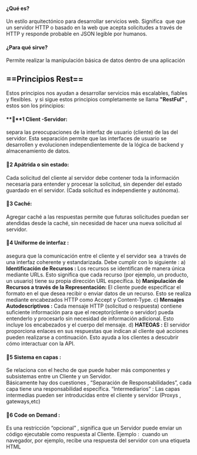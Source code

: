 
#### ¿Qué es? 
Un estilo arquitectónico para desarrollar servicios web.
Significa  que que un servidor HTTP o basado en la web que acepta solicitudes a través de HTTP y responde probable en JSON legible por humanos.    
#### ¿Para qué sirve? 
Permite realizar la manipulación básica de datos dentro de una aplicación
## ==Principios Rest== 
 Estos principios nos ayudan a desarrollar servicios más escalables, fiables y flexibles.  y si sigue estos principios completamente se llama **"RestFul"** , estos son los principios:

#### **🔸**1 **Client -Servidor:** 
separa las preocupaciones de la interfaz de usuario (cliente) de las del servidor. Esta separación permite que las interfaces de usuario se desarrollen y evolucionen independientemente de la lógica de backend y almacenamiento de datos.
#### **🔸2 Apátrida o sin estado:**
Cada solicitud del cliente al servidor debe contener toda la información necesaria para entender y procesar la solicitud, sin depender del estado guardado en el servidor. (Cada solicitud es independiente y autónoma).
#### **🔸3 Caché:**
Agregar caché a las respuestas permite que futuras solicitudes puedan ser atendidas desde la caché, sin necesidad de hacer una nueva solicitud al servidor.
####  **🔸4 Uniforme de interfaz :** 
asegura que la comunicación entre el cliente y el servidor sea  a través de una interfaz coherente y estandarizada. Debe cumplir con lo siguiente : 
a) **Identificación de Recursos :** Los recursos se identifican de manera única mediante URLs. Esto significa que cada recurso (por ejemplo, un producto, un usuario) tiene su propia dirección URL específica.
b) **Manipulación de Recursos a través de la Representación:** El cliente puede especificar el formato en el que desea recibir o enviar datos de un recurso. Esto se realiza mediante encabezados HTTP como Accept y Content-Type.
c) **Mensajes Autodescriptivos :** Cada mensaje HTTP (solicitud o respuesta) contiene suficiente información para que el receptor(cliente o servidor) pueda entenderlo y procesarlo sin necesidad de información adicional. Esto incluye los encabezados y el cuerpo del mensaje.
d) **HATEOAS :** El servidor proporciona enlaces en sus respuestas que indican al cliente qué acciones pueden realizarse a continuación. Esto ayuda a los clientes a descubrir cómo interactuar con la API.
#### 🔸**5 Sistema en capas :** 
Se relaciona con el hecho de que puede haber más componentes y subsistemas entre un Cliente y un Servidor.  
Básicamente hay dos cuestiones , “Separación de Responsabilidades”, cada capa tiene una responsabilidad específica. “Intermediarios” : Las capas intermedias pueden ser introducidas entre el cliente y servidor (Proxys , gateways,etc)  
#### 🔸**6 Code on Demand :** 
Es una restricción “opcional” , significa que un Servidor puede enviar un código ejecutable como respuesta al Cliente.
Ejemplo :  cuando un navegador, por ejemplo, recibe una respuesta del servidor con una etiqueta HTML <script/> entonces, cuando se carga el documento HTML, se puede ejecutar el script.

  
## ==Anatomía de un Request ==

#### **🔸Tinen cuatro elementos:** 

###### - **URL:** 
Ejemplo : [http://api.example.com/](http://api.example.com/) ,  la dirección no solo para identificar un recurso, sino también para especificar cómo acceder a él.
###### - URI:
Ej: /products,  especifica a qué recurso le gustaría acceder el Cliente en una solicitud    
###### - Parámetros:
información que se puede enviar en una solicitud del Cliente para influir en la respuesta del Servidor. Hay diferntes tipo de parametros :
 - **Body Params :** Contiene todos los datos que el servidor necesita , se utiliza solamente en crear y actualizar
 
- **Route Params :** Estos se insertan en la URL con la información para identificar un recurso específico para realizar una acción, como: recuperar, editar, actualizar o eliminar. Ejemplo: [http://api.example.com/products/1](http://api.example.com/products/1)
    
- **Query Params :** También son los parámetros insertados en la URL, pero están relacionados con filtrar y buscar información sobre un recurso, o incluso paginar y ordenar los resultados. 
    Por ejemplo: [http://api.example.com/products?name=laptop&available=true](http://api.example.com/products?name=laptop&available=true)
    En este ejemplo dado, el Cliente comunica al Servidor que la solicitud es recuperar productos con nombre igual a laptop, y disponible igual a verdadero.

- **Encabezados :**  Permite enviar información adicional en una solicitud. Funciona con formato **`clave: valor`** , que se envia een la solicitud y respuesta. Ejemplos: 
	-  **Authorization:** Para enviar tokens o credenciales de autenticación.
	- **User-Agent**:** Identifica al cliente (navegador o aplicación) que realiza la solicitud.
	- **Cache-Control**:** Controla cómo los navegadores y servidores almacenan en caché las respuestas.
		- En este caso, el navegador almacenará en caché la imagen del logo durante 24 horas y, en futuras solicitudes, la cargará desde la caché en lugar de volver a solicitarla al servidor.
		 `GET /assets/logo.png HTTP/1.1`
		 `Host: www.example.com`
		 `Cache-Control: max-age=86400`

	- **Accept y Content-Type**:** `Accept` indica el tipo de contenido esperado por el cliente, y `Content-Type` describe el tipo de contenido enviado.
	- **CORS (Cross-Origin Resource Sharing)**:** Controla quién puede acceder a los recursos desde un dominio diferente, mediante el encabezado `Access-Control-Allow-Origin`.  
## ==Métodos HTTP== 

###### **GET**  
Leer un recurso específico (por un identificador) o una colección de recursos.
###### POST 
Crear un nuevo recurso
###### PUT 
Reemplazar un recurso específico (por un identificador) o una colección de recursos. También se puede utilizar para crear un recurso específico si el identificador de recursos se conoce de antemano.
###### DELETE  
Eliminar un recurso específico mediante un identificador.
###### PATCH  
Actualizar un recurso específico (por un identificador) o una colección de recursos.
Esto se puede considerar de alguna manera como una actualización ‘parcial’ vs el reemplazo que realiza PUT.

## ==Status  Code==

#### Grupo 2  ( indica una solicitud exitosa )
* ***200 (Ok) :** Solicitud exitosa
* ***201 (Creado):** Solicitud de recursos exitosos y creados
* **204 (Sin contenido):** La solicitud tuvo éxito y no hubo contenido adicional en el cuerpo de la respuesta.
#### Grupo 3 ( indica respuestas de redirección)
* **301 (Movido Permanentemente) :**  El recurso solicitado ha cambiado permanentemente y se proporciona una nueva URL en la respuesta.
* **302( Found**): Redirección temporal.
* **304 (No Modificado)** **:**  El recurso solicitado no se modificó y se puede usar la misma versión en caché.
* **307 (Redireccionamiento temporal):** El recurso solicitado ha sido redirigido temporalmente a otra URL
#### Grupo 4 (indica un error en el lado del cliente)
* **400 (Mala Solicitud):** La solicitud no podía ser entendida por el servidor
* **401 (No autorizado):**El cliente no está autenticado para acceder al recurso
* **403 (Forbidden):** El cliente no está autorizado para acceder al recurso
* **404 (No Encontrado):** El servidor no pudo encontrar el recurso solicitado
#### Grupo 5 (Indica un error en el lado del servidor)
* **500 (Error del Servidor Interno):**  Indica que el servidor enfrentó un error inesperado y no pudo devolver la respuesta de la solicitud.
* **503 (Servicio No disponible):** Indica que el servidor no puede procesar la solicitud porque no está disponible, está sobrecargado o en mantenimiento**

